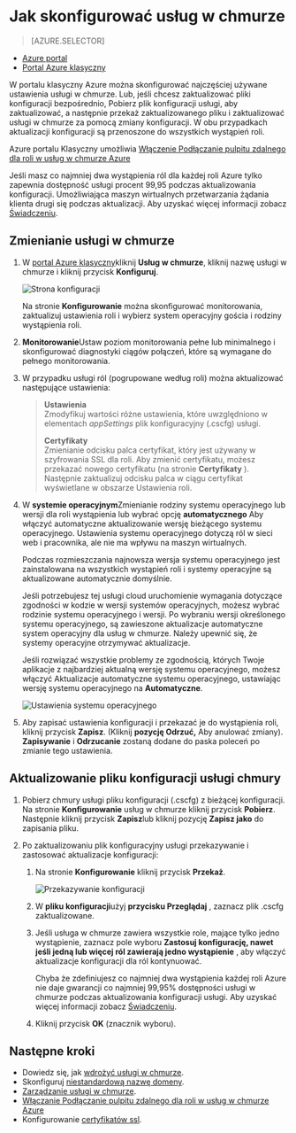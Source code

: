 <properties 
    pageTitle="Jak skonfigurować usługi w chmurze (klasyczny portal) | Microsoft Azure" 
    description="Dowiedz się, jak skonfigurować usług w chmurze w Azure. Dowiedz się, jak zaktualizować konfigurację usługi w chmurze i konfigurowanie dostępu zdalnego do roli wystąpień." 
    services="cloud-services" 
    documentationCenter="" 
    authors="Thraka" 
    manager="timlt" 
    editor=""/>

<tags 
    ms.service="cloud-services" 
    ms.workload="tbd" 
    ms.tgt_pltfrm="na" 
    ms.devlang="na" 
    ms.topic="article" 
    ms.date="10/11/2016"
    ms.author="adegeo"/>




# <a name="how-to-configure-cloud-services"></a>Jak skonfigurować usług w chmurze

> [AZURE.SELECTOR]
- [Azure portal](cloud-services-how-to-configure-portal.md)
- [Portal Azure klasyczny](cloud-services-how-to-configure.md)

W portalu klasyczny Azure można skonfigurować najczęściej używane ustawienia usługi w chmurze. Lub, jeśli chcesz zaktualizować pliki konfiguracji bezpośrednio, Pobierz plik konfiguracji usługi, aby zaktualizować, a następnie przekaż zaktualizowanego pliku i zaktualizować usługi w chmurze za pomocą zmiany konfiguracji. W obu przypadkach aktualizacji konfiguracji są przenoszone do wszystkich wystąpień roli.

Azure portalu Klasyczny umożliwia [Włączenie Podłączanie pulpitu zdalnego dla roli w usług w chmurze Azure](cloud-services-role-enable-remote-desktop.md)

Jeśli masz co najmniej dwa wystąpienia ról dla każdej roli Azure tylko zapewnia dostępność usługi procent 99,95 podczas aktualizowania konfiguracji. Umożliwiająca maszyn wirtualnych przetwarzania żądania klienta drugi się podczas aktualizacji. Aby uzyskać więcej informacji zobacz [Świadczeniu](https://azure.microsoft.com/support/legal/sla/).

## <a name="change-a-cloud-service"></a>Zmienianie usługi w chmurze

1. W [portal Azure klasyczny](http://manage.windowsazure.com/)kliknij **Usług w chmurze**, kliknij nazwę usługi w chmurze i kliknij przycisk **Konfiguruj**.

    ![Strona konfiguracji](./media/cloud-services-how-to-configure/CloudServices_ConfigurePage1.png)
    
    Na stronie **Konfigurowanie** można skonfigurować monitorowania, zaktualizuj ustawienia roli i wybierz system operacyjny gościa i rodziny wystąpienia roli. 

2. **Monitorowanie**Ustaw poziom monitorowania pełne lub minimalnego i skonfigurować diagnostyki ciągów połączeń, które są wymagane do pełnego monitorowania.

3. W przypadku usługi ról (pogrupowane według roli) można aktualizować następujące ustawienia:
    
    >**Ustawienia**  
    >Zmodyfikuj wartości różne ustawienia, które uwzględniono w elementach *appSettings* plik konfiguracyjny (.cscfg) usługi.
    >
    >**Certyfikaty**  
    >Zmienianie odcisku palca certyfikat, który jest używany w szyfrowania SSL dla roli. Aby zmienić certyfikatu, możesz przekazać nowego certyfikatu (na stronie **Certyfikaty** ). Następnie zaktualizuj odcisku palca w ciągu certyfikat wyświetlane w obszarze Ustawienia roli.

4. W **systemie operacyjnym**Zmienianie rodziny systemu operacyjnego lub wersji dla roli wystąpienia lub wybrać opcję **automatycznego** Aby włączyć automatyczne aktualizowanie wersję bieżącego systemu operacyjnego. Ustawienia systemu operacyjnego dotyczą ról w sieci web i pracownika, ale nie ma wpływu na maszyn wirtualnych.

    Podczas rozmieszczania najnowsza wersja systemu operacyjnego jest zainstalowana na wszystkich wystąpień roli i systemy operacyjne są aktualizowane automatycznie domyślnie. 
    
    Jeśli potrzebujesz tej usługi cloud uruchomienie wymagania dotyczące zgodności w kodzie w wersji systemów operacyjnych, możesz wybrać rodzinie systemu operacyjnego i wersji. Po wybraniu wersji określonego systemu operacyjnego, są zawieszone aktualizacje automatyczne system operacyjny dla usług w chmurze. Należy upewnić się, że systemy operacyjne otrzymywać aktualizacje.
    
    Jeśli rozwiązać wszystkie problemy ze zgodnością, których Twoje aplikacje z najbardziej aktualną wersję systemu operacyjnego, możesz włączyć Aktualizacje automatyczne systemu operacyjnego, ustawiając wersję systemu operacyjnego na **Automatyczne**. 
    
    ![Ustawienia systemu operacyjnego](./media/cloud-services-how-to-configure/CloudServices_ConfigurePage_OSSettings.png)

5. Aby zapisać ustawienia konfiguracji i przekazać je do wystąpienia roli, kliknij przycisk **Zapisz**. (Kliknij **pozycję Odrzuć,** Aby anulować zmiany). **Zapisywanie** i **Odrzucanie** zostaną dodane do paska poleceń po zmianie tego ustawienia.

## <a name="update-a-cloud-service-configuration-file"></a>Aktualizowanie pliku konfiguracji usługi chmury

1. Pobierz chmury usługi pliku konfiguracji (.cscfg) z bieżącej konfiguracji. Na stronie **Konfigurowanie** usług w chmurze kliknij przycisk **Pobierz**. Następnie kliknij przycisk **Zapisz**lub kliknij pozycję **Zapisz jako** do zapisania pliku.

2. Po zaktualizowaniu plik konfiguracyjny usługi przekazywanie i zastosować aktualizacje konfiguracji:

    1. Na stronie **Konfigurowanie** kliknij przycisk **Przekaż**.
    
        ![Przekazywanie konfiguracji](./media/cloud-services-how-to-configure/CloudServices_UploadConfigFile.png)
    
    2. W **pliku konfiguracji**użyj **przycisku Przeglądaj** , zaznacz plik .cscfg zaktualizowane.
    
    3. Jeśli usługa w chmurze zawiera wszystkie role, mające tylko jedno wystąpienie, zaznacz pole wyboru **Zastosuj konfigurację, nawet jeśli jedną lub więcej ról zawierają jedno wystąpienie** , aby włączyć aktualizacje konfiguracji dla ról kontynuować.
    
        Chyba że zdefiniujesz co najmniej dwa wystąpienia każdej roli Azure nie daje gwarancji co najmniej 99,95% dostępności usługi w chmurze podczas aktualizowania konfiguracji usługi. Aby uzyskać więcej informacji zobacz [Świadczeniu](https://azure.microsoft.com/support/legal/sla/).
    
    4. Kliknij przycisk **OK** (znacznik wyboru). 


## <a name="next-steps"></a>Następne kroki

* Dowiedz się, jak [wdrożyć usługi w chmurze](cloud-services-how-to-create-deploy.md).
* Skonfiguruj [niestandardową nazwę domeny](cloud-services-custom-domain-name.md).
* [Zarządzanie usługi w chmurze](cloud-services-how-to-manage.md).
* [Włączanie Podłączanie pulpitu zdalnego dla roli w usług w chmurze Azure](cloud-services-role-enable-remote-desktop.md)
* Konfigurowanie [certyfikatów ssl](cloud-services-configure-ssl-certificate.md).
